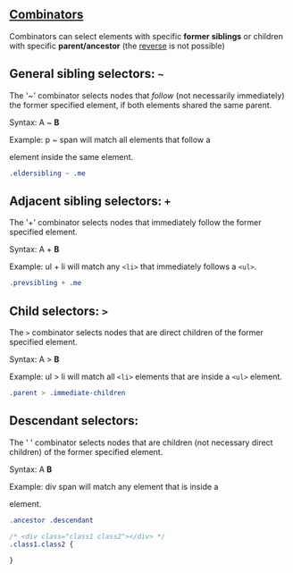 ## [Combinators](https://developer.mozilla.org/en-US/docs/Web/CSS/CSS_Selectors#Combinators)

Combinators can select elements with specific **former siblings** or children with specific **parent/ancestor** (the [reverse](http://stackoverflow.com/questions/4220327/css-selector-element-with-a-given-child) is not possible)

## General sibling selectors: `~`
The '~' combinator selects nodes that *follow* (not necessarily immediately) the former specified element, if both elements shared the same parent.

Syntax: A ~ **B**

Example: p ~ span will match all <span> elements that follow a <p> element inside the same element.

```css
.eldersibling ~ .me
```

## Adjacent sibling selectors: `+`
The '+' combinator selects nodes that immediately follow the former specified element.

Syntax: A + **B**

Example: ul + li will match any `<li>` that immediately follows a `<ul>`.

```css
.prevsibling + .me
```

## Child selectors: `>`
The `>` combinator selects nodes that are direct children of the former specified element.

Syntax: A > **B**

Example: ul > li will match all `<li>` elements that are inside a `<ul>` element.

```css
.parent > .immediate-children
```

## Descendant selectors: ` `
The ' ' combinator selects nodes that are children (not necessary direct children) of the former specified element.

Syntax: A **B**

Example: div span will match any <span> element that is inside a <div> element.

```css
.ancestor .descendant

/* <div class="class1 class2"></div> */
.class1.class2 {

}
```
